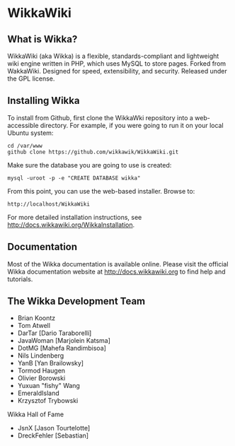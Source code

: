 WikkaWiki
=========

What is Wikka?
--------------
WikkaWiki (aka Wikka) is a flexible, standards-compliant and lightweight wiki engine written in PHP, which uses MySQL to store pages. Forked from WakkaWiki. Designed for speed, extensibility, and security. Released under the GPL license.

Installing Wikka
----------------
To install from Github, first clone the WikkaWki repository into a web-accessible directory. For example, if you were going to run it on your local Ubuntu system:

    cd /var/www
    github clone https://github.com/wikkawik/WikkaWiki.git 

Make sure the database you are going to use is created:

    mysql -uroot -p -e "CREATE DATABASE wikka"

From this point, you can use the web-based installer. Browse to:

    http://localhost/WikkaWiki

For more detailed installation instructions, see http://docs.wikkawiki.org/WikkaInstallation.

Documentation
-------------
Most of the Wikka documentation is available online. Please visit the
official Wikka documentation website at http://docs.wikkawiki.org to
find help and tutorials.

The Wikka Development Team
--------------------------

- Brian Koontz
- Tom Atwell
- DarTar [Dario Taraborelli]
- JavaWoman [Marjolein Katsma]
- DotMG [Mahefa Randimbisoa]
- Nils Lindenberg
- YanB [Yan Brailowsky]
- Tormod Haugen
- Olivier Borowski
- Yuxuan "fishy" Wang
- EmeraldIsland
- Krzysztof Trybowski

Wikka Hall of Fame
- JsnX [Jason Tourtelotte]
- DreckFehler [Sebastian]
